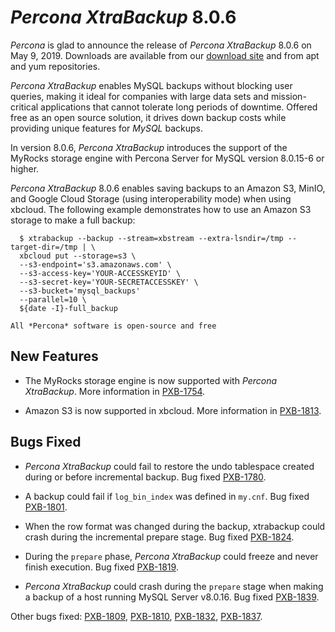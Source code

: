 # *Percona XtraBackup* 8.0.6

*Percona* is glad to announce the release of *Percona XtraBackup* 8.0.6 on May 9, 2019.
Downloads are available from our [download site](https://www.percona.com/downloads/Percona-XtraBackup-LATEST/) and
from apt and yum repositories.

*Percona XtraBackup* enables MySQL backups without blocking user queries, making
it ideal for companies with large data sets and mission-critical applications
that cannot tolerate long periods of downtime. Offered free as an open source
solution, it drives down backup costs while providing unique features for
*MySQL* backups.

In version 8.0.6, *Percona XtraBackup* introduces the support of the MyRocks
storage engine with Percona Server for MySQL version 8.0.15-6 or
higher.

*Percona XtraBackup* 8.0.6 enables saving backups to an Amazon S3,
MinIO, and Google Cloud Storage (using interoperability mode) when
using xbcloud. The following example demonstrates how to use an Amazon
S3 storage to make a full backup:

```shell
  $ xtrabackup --backup --stream=xbstream --extra-lsndir=/tmp --target-dir=/tmp | \
  xbcloud put --storage=s3 \
  --s3-endpoint='s3.amazonaws.com' \
  --s3-access-key='YOUR-ACCESSKEYID' \
  --s3-secret-key='YOUR-SECRETACCESSKEY' \
  --s3-bucket='mysql_backups'
  --parallel=10 \
  ${date -I}-full_backup

All *Percona* software is open-source and free
```

## New Features


* The MyRocks storage engine is now supported with *Percona XtraBackup*. More
information in [PXB-1754](https://jira.percona.com/browse/PXB-1754).


* Amazon S3 is now supported in xbcloud. More information in [PXB-1813](https://jira.percona.com/browse/PXB-1813).

## Bugs Fixed


* *Percona XtraBackup* could fail to restore the undo tablespace created during or before
incremental backup. Bug fixed [PXB-1780](https://jira.percona.com/browse/PXB-1780).


* A backup could fail if `log_bin_index` was defined in `my.cnf`. Bug
fixed [PXB-1801](https://jira.percona.com/browse/PXB-1801).


* When the row format was changed during the backup, xtrabackup could crash
during the incremental prepare stage. Bug fixed [PXB-1824](https://jira.percona.com/browse/PXB-1824).


* During the `prepare` phase, *Percona XtraBackup* could freeze and never finish
execution. Bug fixed [PXB-1819](https://jira.percona.com/browse/PXB-1819).


* *Percona XtraBackup* could crash during the `prepare` stage when making a backup of a
host running MySQL Server v8.0.16. Bug fixed [PXB-1839](https://jira.percona.com/browse/PXB-1839).

Other bugs fixed:
[PXB-1809](https://jira.percona.com/browse/PXB-1809),
[PXB-1810](https://jira.percona.com/browse/PXB-1810),
[PXB-1832](https://jira.percona.com/browse/PXB-1832),
[PXB-1837](https://jira.percona.com/browse/PXB-1837).
